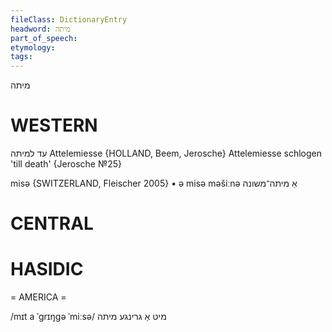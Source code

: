```yaml
---
fileClass: DictionaryEntry
headword: מיתה
part_of_speech: 
etymology: 
tags: 
---
```

מיתה

WESTERN
========

עד למיתה
Attelemiesse {HOLLAND, Beem, Jerosche}
Attelemiesse schlogen 'till death' {Jerosche №25}

misə {SWITZERLAND, Fleischer 2005}
	•	ə misə məšiːnə אַ מיתה־משונה

CENTRAL
========

HASIDIC
=======
= AMERICA = 

/mɪt a ˈgrɪŋgə ˈmiːsə/ מיט אַ גרינגע מיתה